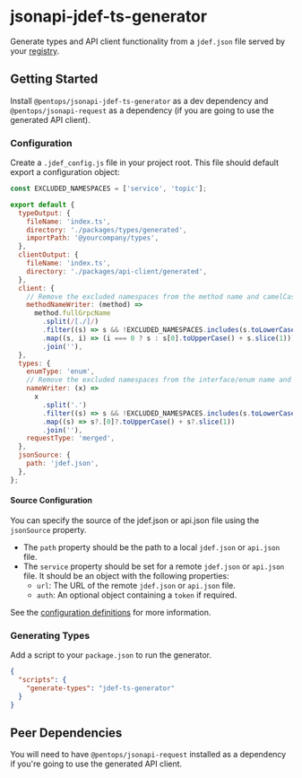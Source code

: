 # jsonapi-jdef-ts-generator

Generate types and API client functionality from a `jdef.json` file served by your [registry](https://github.com/pentops/registry).

## Getting Started

Install `@pentops/jsonapi-jdef-ts-generator` as a dev dependency and `@pentops/jsonapi-request` as a dependency (if you are going to use the generated API client).

### Configuration

Create a `.jdef_config.js` file in your project root. This file should default export a configuration object:

```js
const EXCLUDED_NAMESPACES = ['service', 'topic'];

export default {
  typeOutput: {
    fileName: 'index.ts',
    directory: './packages/types/generated',
    importPath: '@yourcompany/types',
  },
  clientOutput: {
    fileName: 'index.ts',
    directory: './packages/api-client/generated',
  },
  client: {
    // Remove the excluded namespaces from the method name and camelCase the result
    methodNameWriter: (method) =>
      method.fullGrpcName
        .split(/[./]/)
        .filter((s) => s && !EXCLUDED_NAMESPACES.includes(s.toLowerCase()))
        .map((s, i) => (i === 0 ? s : s[0].toUpperCase() + s.slice(1)))
        .join(''),
  },
  types: {
    enumType: 'enum',
    // Remove the excluded namespaces from the interface/enum name and camelCase the result
    nameWriter: (x) =>
      x
        .split('.')
        .filter((s) => s && !EXCLUDED_NAMESPACES.includes(s.toLowerCase()))
        .map((s) => s?.[0]?.toUpperCase() + s?.slice(1))
        .join(''),
    requestType: 'merged',
  },
  jsonSource: {
    path: 'jdef.json',
  },
};
```

#### Source Configuration

You can specify the source of the jdef.json or api.json file using the `jsonSource` property.

- The `path` property should be the path to a local `jdef.json` or `api.json` file.
- The `service` property should be set for a remote `jdef.json` or `api.json` file. It should be an object with the following properties:
  - `url`: The URL of the remote `jdef.json` or `api.json` file.
  - `auth`: An optional object containing a `token` if required.

See the [configuration definitions](./src/config.ts) for more information.

### Generating Types

Add a script to your `package.json` to run the generator.

```json
{
  "scripts": {
    "generate-types": "jdef-ts-generator"
  }
}
```

## Peer Dependencies

You will need to have `@pentops/jsonapi-request` installed as a dependency if you're going to use the generated API client.
